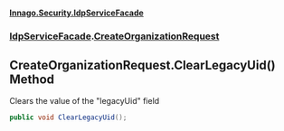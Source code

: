 #### [Innago\.Security\.IdpServiceFacade](../../index.md 'index')
### [IdpServiceFacade](../index.md 'IdpServiceFacade').[CreateOrganizationRequest](index.md 'IdpServiceFacade\.CreateOrganizationRequest')

## CreateOrganizationRequest\.ClearLegacyUid\(\) Method

Clears the value of the "legacyUid" field

```csharp
public void ClearLegacyUid();
```